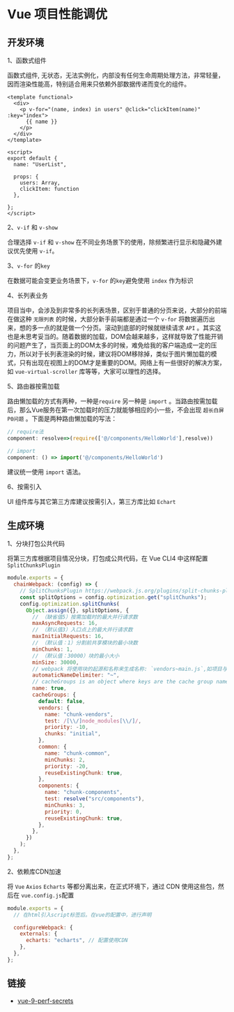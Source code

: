 # Vue 项目性能调优

## 开发环境

1、函数式组件

函数式组件, 无状态，无法实例化，内部没有任何生命周期处理方法，非常轻量，因而渲染性能高，特别适合用来只依赖外部数据传递而变化的组件。

```vue
<template functional>
  <div>
    <p v-for="(name, index) in users" @click="clickItem(name)" :key="index">
      {{ name }}
    </p>
  </div>
</template>

<script>
export default {
  name: "UserList",

  props: {
    users: Array,
    clickItem: function
  },

};
</script>
```

2、`v-if` 和 `v-show`

合理选择 `v-if` 和 `v-show` 在不同业务场景下的使用，除频繁进行显示和隐藏外建议优先使用 `v-if`。

3、`v-for` 的`key`

在数据可能会变更业务场景下，`v-for` 的`key`避免使用 `index` 作为标识

4、长列表业务

项目当中，会涉及到非常多的长列表场景，区别于普通的分页来说，大部分的前端在做这种 `无限列表` 的时候，大部分新手前端都是通过一个 `v-for` 将数据遍历出来，想的多一点的就是做一个分页。滚动到底部的时候就继续请求 `API` 。其实这也是未思考妥当的。随着数据的加载，DOM会越来越多，这样就导致了性能开销的问题产生了，当页面上的DOM太多的时候，难免给我的客户端造成一定的压力，所以对于长列表渲染的时候，建议将DOM移除掉，类似于图片懒加载的模式，只有出现在视图上的DOM才是重要的DOM。网络上有一些很好的解决方案，如 `vue-virtual-scroller` 库等等，大家可以理性的选择。

5、路由器按需加载

路由懒加载的方式有两种，一种是`require` 另一种是 `import` 。当路由按需加载后，那么Vue服务在第一次加载时的压力就能够相应的小一些，不会出现 `超长白屏P0问题` 。下面是两种路由懒加载的写法：

```javascript
// require法
component: resolve=>(require(['@/components/HelloWorld'],resolve))

// import
component: () => import('@/components/HelloWorld')
```

建议统一使用 `import` 语法。

6、按需引入

UI 组件库与其它第三方库建议按需引入，第三方库比如 `Echart`

## 生成环境

1、分块打包公共代码

将第三方库根据项目情况分块，打包成公共代码，在 Vue CLI4 中这样配置 `SplitChunksPlugin`

```javascript
module.exports = {
  chainWebpack: (config) => {
    // SplitChunksPlugin https://webpack.js.org/plugins/split-chunks-plugin/
    const splitOptions = config.optimization.get("splitChunks");
    config.optimization.splitChunks(
      Object.assign({}, splitOptions, {
        // （缺省值5）按需加载时的最大并行请求数
        maxAsyncRequests: 16,
        // （默认值3）入口点上的最大并行请求数
        maxInitialRequests: 16,
        // （默认值：1）分割前共享模块的最小块数
        minChunks: 1,
        // （默认值：30000）块的最小大小
        minSize: 30000,
        // webpack 将使用块的起源和名称来生成名称: `vendors~main.js`,如项目与"~"冲突，则可通过此值修改，Eg: '-'
        automaticNameDelimiter: "~",
        // cacheGroups is an object where keys are the cache group names.
        name: true,
        cacheGroups: {
          default: false,
          vendors: {
            name: "chunk-vendors",
            test: /[\\/]node_modules[\\/]/,
            priority: -10,
            chunks: "initial",
          },
          common: {
            name: "chunk-common",
            minChunks: 2,
            priority: -20,
            reuseExistingChunk: true,
          },
          components: {
            name: "chunk-components",
            test: resolve("src/components"),
            minChunks: 3,
            priority: 0,
            reuseExistingChunk: true,
          },
        },
      })
    );
  },
};
```

2、依赖库CDN加速

将 `Vue` `Axios` `Echarts` 等都分离出来，在正式环境下，通过 CDN 使用这些包，然后在 `vue.config.js`配置

```javascript
module.exports = {
  // 在html引入script标签后。在vue的配置中，进行声明

  configureWebpack: {
    externals: {
      echarts: "echarts", // 配置使用CDN
    },
  },
};
```

## 链接

  - [vue-9-perf-secrets](https://slides.com/akryum/vueconfus-2019)